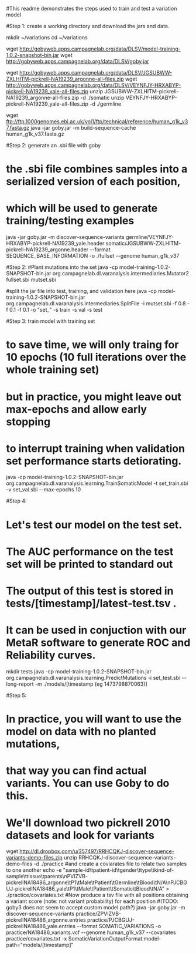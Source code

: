 #This readme demonstrates the steps used to train and test a variation model

#Step 1: create a working directory and download the jars and data.

mkdir ~/variations
cd ~/variations

wget http://gobyweb.apps.campagnelab.org/data/DLSV/model-training-1.0.2-snapshot-bin.jar
wget http://gobyweb.apps.campagnelab.org/data/DLSV/goby.jar

wget http://gobyweb.apps.campagnelab.org/data/DLSV/JGSUBWW-ZXLHITM-pickrell-NA19239_argonne-all-files.zip
wget http://gobyweb.apps.campagnelab.org/data/DLSV/VEYNFJY-HRXABYP-pickrell-NA19239_yale-all-files.zip
unzip JGSUBWW-ZXLHITM-pickrell-NA19239_argonne-all-files.zip -d ./somatic
unzip VEYNFJY-HRXABYP-pickrell-NA19239_yale-all-files.zip -d ./germline

wget ftp://ftp.1000genomes.ebi.ac.uk/vol1/ftp/technical/reference/human_g1k_v37.fasta.gz
java -jar goby.jar -m build-sequence-cache human_g1k_v37.fasta.gz

#Step 2: generate an .sbi file with goby
# the .sbi file combines samples into a serialized version of each position,
# which will be used to generate training/testing examples
java -jar goby.jar -m discover-sequence-variants germline/VEYNFJY-HRXABYP-pickrell-NA19239_yale.header somatic/JGSUBWW-ZXLHITM-pickrell-NA19239_argonne.header --format SEQUENCE_BASE_INFORMATION -o ./fullset --genome human_g1k_v37


#Step 2:
#Plant mutations into the set
java -cp model-training-1.0.2-SNAPSHOT-bin.jar org.campagnelab.dl.varanalysis.intermediaries.Mutator2 fullset.sbi mutset.sbi

#split the jar file into test, training, and validation here
java -cp model-training-1.0.2-SNAPSHOT-bin.jar org.campagnelab.dl.varanalysis.intermediaries.SplitFile -i mutset.sbi -f 0.8 -f 0.1 -f 0.1 -o "set_" -s train -s val -s test

#Step 3: train model with training set
# to save time, we will only traing for 10 epochs (10 full iterations over the whole training set)
# but in practice, you might leave out max-epochs and allow early stopping
# to interrupt training when validation set performance starts detiorating.
java -cp model-training-1.0.2-SNAPSHOT-bin.jar org.campagnelab.dl.varanalysis.learning.TrainSomaticModel -t set_train.sbi -v set_val.sbi --max-epochs 10


#Step 4:
# Let's test our model on the test set.
# The AUC performance on the test set will be printed to standard out
# The output of this test is stored in tests/[timestamp]/latest-test.tsv .
# It can be used in conjuction with our MetaR software to generate ROC and Reliability curves.
mkdir tests
java -cp model-training-1.0.2-SNAPSHOT-bin.jar org.campagnelab.dl.varanalysis.learning.PredictMutations -i set_test.sbi --long-report -m ./models/[timestamp (eg 1473798870063)]


#Step 5:
# In practice, you will want to use the model on data with no planted mutations,
# that way you can find actual variants. You can use Goby to do this.
# We'll download two pickrell 2010 datasets and look for variants
wget http://dl.dropbox.com/u/357497/RRHCQKJ-discover-sequence-variants-demo-files.zip
unzip RRHCQKJ-discover-sequence-variants-demo-files -d ./practice
#and create a coviarates file to relate two samples to one another
echo -e "sample-id\tpatient-id\tgender\ttype\tkind-of-sample\ttissue\tparents\nPVIZVB-pickrellNA18486_argonne\tP1\tMale\tPatient\tGermline\tBlood\tN/A\nPJCBGUJ-pickrellNA18486_yale\tP1\tMale\tPatient\tSomatic\tBlood\tN/A" > ./practice/covariates.txt
#Now produce a tsv file with all positions obtaining a variant score (note: not variant probability) for each position
#(TODO: goby3 does not seem to accept custom model path?)
java -jar goby.jar -m discover-sequence-variants practice/ZPVIZVB-pickrellNA18486_argonne.entries practice/PJCBGUJ-pickrellNA18486_yale.entries --format SOMATIC_VARIATIONS -o practice/NA18486_variants.vcf --genome human_g1k_v37 --covariates practice/covariates.txt -x SomaticVariationOutputFormat:model-path="models/[timestamp]"


